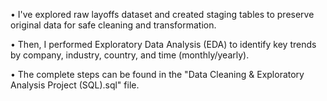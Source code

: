 • I've explored raw layoffs dataset and created staging tables to preserve original data for safe cleaning and transformation. 


• Then, I performed Exploratory Data Analysis (EDA) to identify key trends by company, industry, country, and time (monthly/yearly). 


• The complete steps can be found in the "Data Cleaning & Exploratory Analysis Project (SQL).sql" file.

